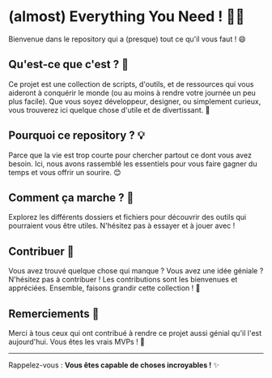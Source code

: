 # (almost) Everything You Need ! 🎉✨

Bienvenue dans le repository qui a (presque) tout ce qu'il vous faut ! 😄

## Qu'est-ce que c'est ? 🤔

Ce projet est une collection de scripts, d'outils, et de ressources qui vous aideront à conquérir le monde (ou au moins à rendre votre journée un peu plus facile). Que vous soyez développeur, designer, ou simplement curieux, vous trouverez ici quelque chose d'utile et de divertissant. 🚀

## Pourquoi ce repository ? 💡

Parce que la vie est trop courte pour chercher partout ce dont vous avez besoin. Ici, nous avons rassemblé les essentiels pour vous faire gagner du temps et vous offrir un sourire. 😊

## Comment ça marche ? 🔧

Explorez les différents dossiers et fichiers pour découvrir des outils qui pourraient vous être utiles. N'hésitez pas à essayer et à jouer avec !

## Contribuer 🤝

Vous avez trouvé quelque chose qui manque ? Vous avez une idée géniale ? N'hésitez pas à contribuer ! Les contributions sont les bienvenues et appréciées. Ensemble, faisons grandir cette collection ! 🌱

## Remerciements 🫠

Merci à tous ceux qui ont contribué à rendre ce projet aussi génial qu'il l'est aujourd'hui. Vous êtes les vrais MVPs ! 🌟

---

Rappelez-vous : **Vous êtes capable de choses incroyables !** ✨
